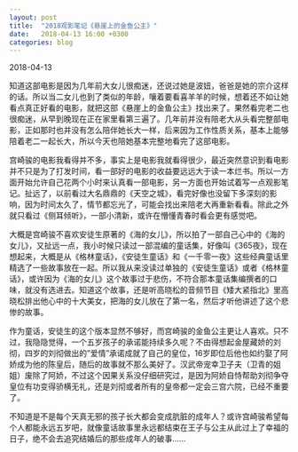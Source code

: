 ```yaml
---
layout: post
title:  "2018观影笔记《悬崖上的金鱼公主》"
date:   2018-04-13 16:00 +0300
categories: blog
---
```


2018-04-13

知道这部电影是因为几年前大女儿很痴迷，还说过她是波妞，爸爸是她的宗介这样的话。所以当二女儿也到了类似的年龄，嚷着要看喜羊羊的时候，想着还不如让她看点真正好看的电影，就把这部《悬崖上的金鱼公主》找出来了。果然看完老二也很痴迷，从早到晚现在正在家里看第三遍了。几年前并没有陪老大从头看完整部电影，正如那时也并没有怎么陪伴她长大一样，后来因为工作性质关系，基本上能够陪着老二一起长大，所以今天也陪她基本完整地看完了这部电影。

宫崎骏的电影我看得并不多，事实上是电影我就看得很少，最近突然意识到看电影并不只是为了打发时间，看一部好的电影的收益要远远大于读一本烂书。所以一方面开始允许自己花两个小时来认真看一部电影，另一方面也开始试着写一点观影笔记。扯远了，以前看过大名鼎鼎的《天空之城》，看完好像也没留下多深刻的影响，因为时间太久了，情节都忘光了，可能会找出来陪老大再重新看看。除此之外就只看过《侧耳倾听》，一部小清新，或许在懵懂青春时看会更有感觉吧。

大概是宫崎骏不喜欢安徒生原著的《海的女儿》，所以拍了一部自己心中的《海的女儿》，又扯远一点，我小时候只读过一部混编的童话集，好像叫《365夜》，现在想起来，大概是从《格林童话》，《安徒生童话》和《一千零一夜》这些经典童话里精选了一些故事放在一起。所以我从来没读过单独的《安徒生童话》或者《格林童话》，或许因为《海的女儿》这个故事过于悲伤，不符合那本童话集编撰者的口味，就没有选进去。知道这个故事，还是听高晓松的音频节目《矮大紧指北》里高晓松排出他心中的十大美女，把海的女儿放在了第一名，然后才听他讲述了这个悲惨的故事。

作为童话，安徒生的这个版本显然不够好，而宫崎骏的金鱼公主更让人喜欢。只不过，我隐隐觉得，一个五岁孩子的承诺能持续多久呢？不由得想起金屋藏娇的刘彻，四岁的刘彻做出的”爱情”承诺成就了自己的皇位，16岁即位后他也如约娶了阿娇成为他的陈皇后，随后的故事就不那么美好了。汉武帝宠幸卫子夫（卫青的姐姐）废除了阿娇，不过这个因果关系没仔细研究过，是因为阿娇自恃帮助刘彻争夺皇位有功变得骄横无礼，还是刘彻或者所有的皇帝都一定会三宫六院，已经不重要了。

不知道是不是每个天真无邪的孩子长大都会变成肮脏的成年人？或许宫崎骏希望每个人都能永远五岁吧，就像童话故事里永远都结束在王子与公主从此过上了幸福的日子，绝不会去追究结婚后的那些成年人的破事……







<!--end-->
